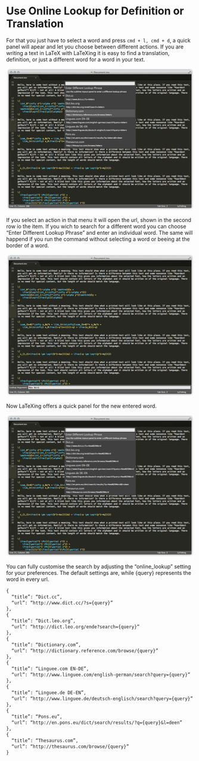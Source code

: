 # Use Online Lookup for Definition or Translation

For that you just have to select a word and press `cmd + l, cmd + d`, a quick
panel will apear and let you choose between different actions. If you are
writing a text in LaTeX with LaTeXing it is easy to find a translation,
definition, or just a different word for a word in your text.

![](images/online_lookup_1.jpg)

If you select an action in that menu it will open the url, shown in the second
row io the item. If you wich to search for a different word you can choose
“Enter Different Lookup Phrase” and enter an individual word. The same will
happend if you run the command without selecting a word or beeing at the
border of a word.

![](images/online_lookup_2.jpg)

Now LaTeXing offers a quick panel for the new entered word.

![](images/online_lookup_3.jpg)

You can fully customise the search by adjusting the “online\_lookup” setting
for your preferences. The default settings are, while {query} represents the
word in every url.

    {
      “title”: “Dict.cc”,
      “url”: “http://www.dict.cc/?s={query}”
    },
    {
      “title”: “Dict.leo.org”,
      “url”: “http://dict.leo.org/ende?search={query}”
    },
    {
      “title”: “Dictionary.com”,
      “url”: “http://dictionary.reference.com/browse/{query}”
    },
    {
      “title”: “Linguee.com EN-DE”,
      “url”: “http://www.linguee.com/english-german/search?query={query}”
    },
    {
      “title”: “Linguee.de DE-EN”,
      “url”: “http://www.linguee.de/deutsch-englisch/search?query={query}”
    },
    {
      “title”: “Pons.eu”,
      “url”: “http://en.pons.eu/dict/search/results/?q={query}&l=deen”
    },
    {
      “title”: “Thesaurus.com”,
      “url”: “http://thesaurus.com/browse/{query}”
    }
